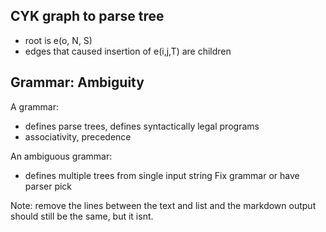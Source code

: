 CYK graph to parse tree
---
* root is e(o, N, S)
* edges that caused insertion of e(i,j,T) are children



Grammar: Ambiguity
---
A grammar:

* defines parse trees, defines syntactically legal programs
* associativity, precedence

An ambiguous grammar:

* defines multiple trees from single input string
Fix grammar or have parser pick

Note: remove the lines between the text and list and the markdown output should still be the same, but it isnt.